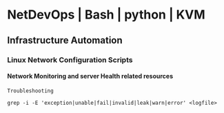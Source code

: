 # NetDevOps | Bash | python | KVM

## Infrastructure Automation <br>

### Linux Network Configuration Scripts <br>

#### Network Monitoring and server Health related resources

`Troubleshooting`

    grep -i -E 'exception|unable|fail|invalid|leak|warn|error' <logfile>
